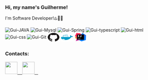 
### Hi, my name's Guilherme!

I'm Software Developer!♨️👨‍💻
<br>

  <div style="display: inline_block">
  <img align="center" alt="Gui-JAVA" height="30" width="40" src="https://cdn.jsdelivr.net/gh/devicons/devicon/icons/java/java-original-wordmark.svg" />
  <img align="center" alt="Gui-Mysql" height="30" width="40" src="https://cdn.jsdelivr.net/gh/devicons/devicon/icons/mysql/mysql-plain-wordmark.svg" />
  <img align="center" alt="Gui-Spring" height="30" width="40" src="https://cdn.jsdelivr.net/gh/devicons/devicon/icons/spring/spring-original.svg" />
  <img align="center" alt="Gui-typescript" height="30" width="40" src="https://cdn.iconscout.com/icon/free/png-256/typescript-1174965.png" /> 
  <img align="center" alt="Gui-html" height="30" width="40" src="https://cdn-icons-png.flaticon.com/512/732/732212.png" /> 
  <img align="center" alt="Gui-css" height="30" width="40" src="https://cdn-icons-png.flaticon.com/512/732/732190.png" /> 
  <img align="center" alt="Gui-Git" height="30" width="40" src="https://cdn.jsdelivr.net/gh/devicons/devicon/icons/git/git-original.svg" />
  <img align="center" alt="Gui-GitHub" height="30" width="40" src="https://raw.githubusercontent.com/devicons/devicon/1119b9f84c0290e0f0b38982099a2bd027a48bf1/icons/github/github-original.svg" />
  <img align="center" alt="Gui-Docker" height="30" width="40" src="https://raw.githubusercontent.com/devicons/devicon/1119b9f84c0290e0f0b38982099a2bd027a48bf1/icons/docker/docker-plain.svg" />
  <img align="center" alt="Gui-Docker" height="30" width="40" src="https://raw.githubusercontent.com/devicons/devicon/1119b9f84c0290e0f0b38982099a2bd027a48bf1/icons/intellij/intellij-original.svg" /> 
</div>

##
<h3>Contacts:</h3>
  <a href="https://www.linkedin.com/in/guillherme-melo/" target="_blank">
  <img height="40" width="40" src="https://cdn-icons-png.flaticon.com/512/174/174857.png" target="_blank">
  &nbsp;&nbsp;
</a> 
  <a href="mailto:meloguilherme1994@gmail.com" target="_blank">
  <img height="40" width="40" src="https://cdn-icons-png.flaticon.com/512/281/281769.png" target="_blank">
  &nbsp;&nbsp;
</a> 

